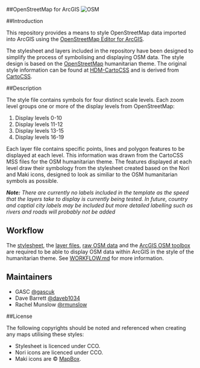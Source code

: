 ##OpenStreetMap for ArcGIS
![OSM](https://raw.githubusercontent.com/GASCUK/OpenStreetMap-ArcGIS/master/Images/osm_screenshot.png)

##Introduction

This repository provides a means to style OpenStreetMap data imported into ArcGIS using the [OpenStreetMap Editor for ArcGIS](http://www.esri.com/software/arcgis/extensions/openstreetmap).

The stylesheet and layers included in the repository have been designed to simplify the process of symbolising and displaying OSM data. The style design is based on the [OpenStreetMap](http://openstreetmap.org/) humanitarian theme. The original style information can be found at [HDM-CartoCSS](https://github.com/hotosm/HDM-CartoCSS) and is derived from [CartoCSS](https://github.com/mapbox/carto).

##Description

The style file contains symbols for four distinct scale levels. Each zoom level groups one or more of the display levels from OpenStreetMap:

1. Display levels 0-10
2. Display levels 11-12
3. Display levels 13-15
4. Display levels 16-19

Each layer file contains specific points, lines and polygon features to be displayed at each level. This information was drawn from the CartoCSS MSS files for the OSM humanitarian theme. The features displayed at each level draw their symbology from the stylesheet created based on the Nori and Maki icons, designed to look as similiar to the OSM humanitarian symbols as possible.

**_Note:_** *There are currently no labels included in the template as the speed that the layers take to display is currently being tested. In future, country and captial city labels may be included but more detailed labelling such as rivers and roads will probably not be added*

## Workflow

The [stylesheet](https://github.com/GASCUK/OpenStreetMap-ArcGIS/tree/master/Styles), the [layer files](https://github.com/GASCUK/OpenStreetMap-ArcGIS/tree/master/Layers), [raw OSM data](http://download.geofabrik.de/) and the [ArcGIS OSM toolbox](http://www.arcgis.com/home/item.html?id=75716d933f1c40a784243198e0dc11a1) are required to be able to display OSM data within ArcGIS in the style of the humanitarian theme. See [WORKFLOW.md](https://github.com/GASCUK/OpenStreetMap-ArcGIS/blob/master/WORKFLOW.md) for more information.

## Maintainers

- GASC [@gascuk](https://github.com/gascuk)
- Dave Barrett [@daveb1034](https://github.com/daveb1034)
- Rachel Munslow [@rmunslow](https://github.com/rmunslow)

##License

The following copyrights should be noted and referenced when creating any maps utilising these styles:

- Stylesheet is licenced under CCO.
- Nori icons are licenced under CCO.
- Maki icons are © [MapBox](https://www.mapbox.com/maki/).
